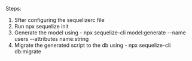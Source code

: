 Steps: 
1. Sfter configuring the sequelizerc file
2. Run npx sequelize init 
3. Generate the model using - npx sequelize-cli model:generate --name users --attributes name:string
4. Migrate the generated script to the db using - npx sequelize-cli db:migrate